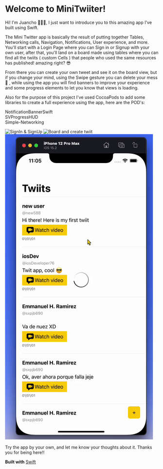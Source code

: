 # Welcome to MiniTwiiter!
Hi! I'm Juancho 🙋🏼‍♂️, I just want to introduce you to this amazing app I've built using Swift.<br>

The Mini Twitter app is basically the result of putting together Tables, Networking calls, Navigation, Notifications, User experience, and more. You'll start with a Login Page where you can Sign in or Signup with your own user, after that, you'll land on a board made using tables where you can find all the twiits ( custom Cells ) that people who used the same resources has published! amazing right? 😎<br>

From there you can create your own tweet and see it on the board view, but if you change your mind, using the Swipe gesture you can delete your mess 🚮 , while using the app you will find banners to improve your experience and some progress elements to let you know that views is loading.<br>

Also for the purpose of this project I've used CocoaPods to add some libraries to create a full experience using the app, here are the POD's:<br>

NotificationBannerSwift<br>
SVProgressHUD<br>
Simple-Networking<br>

![SignIn & SignUp](https://github.com/untalsebastianb/iOSPortfolioProjects/blob/main/MiniTwitterApp/1.gif)
![Board and create twiit](https://github.com/untalsebastianb/iOSPortfolioProjects/blob/main/MiniTwitterApp/2.gif)
![Delete Twiit](https://github.com/untalsebastianb/iOSPortfolioProjects/blob/main/MiniTwitterApp/3.gif)



Try the app by your own, and let me know your thoughts about it. Thanks you for being here!!<br>

**Built with** [Swift](https://www.swift.org/)
